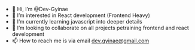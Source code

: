 - 👋 Hi, I’m @Dev-Gyinae
- 👀 I’m interested in React development (Frontend Heavy)
- 🌱 I’m currently learning javascript into deeper details
- 💞️ I’m looking to collaborate on all projects petraining frontend and react development
- 📫 How to reach me is via email dev.gyinae@gmail.com

<!---
Dev-Gyinae/Dev-Gyinae is a ✨ special ✨ repository because its `README.md` (this file) appears on your GitHub profile.
You can click the Preview link to take a look at your changes.
--->
